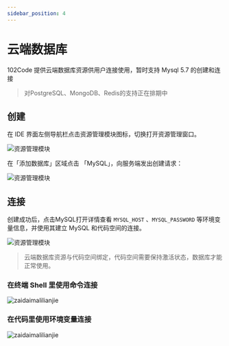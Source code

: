 ```yaml
---
sidebar_position: 4
---
```



# 云端数据库

102Code 提供云端数据库资源供用户连接使用，暂时支持 Mysql 5.7 的创建和连接

>对PostgreSQL、MongoDB、Redis的支持正在排期中


## 创建

在 IDE 界面左侧导航栏点击资源管理模块图标，切换打开资源管理窗口。

![资源管理模块](https://1024-staging-1258723534.cos.ap-guangzhou.myqcloud.com/assets/database.png)

在「添加数据库」区域点击 「MySQL」，向服务端发出创建请求：

![资源管理模块](https://1024-staging-1258723534.cos.ap-guangzhou.myqcloud.com/doc_assets/%E5%88%9B%E5%BB%BAMySQL.png)


## 连接

创建成功后，点击MySQL打开详情查看 `MYSQL_HOST` 、`MYSQL_PASSWORD` 等环境变量信息，并使用其建立 MySQL 和代码空间的连接。

![资源管理模块](https://1024-staging-1258723534.cos.ap-guangzhou.myqcloud.com/assets/mysql.png)

>云端数据库资源与代码空间绑定，代码空间需要保持激活状态，数据库才能正常使用。

### 在终端 Shell 里使用命令连接

![zaidaimalilianjie](https://1024-staging-1258723534.cos.ap-guangzhou.myqcloud.com/assets/zaishelllilianjie.png)

### 在代码里使用环境变量连接

![zaidaimalilianjie](https://1024-staging-1258723534.cos.ap-guangzhou.myqcloud.com/assets/zaidaimalilianjie.png)